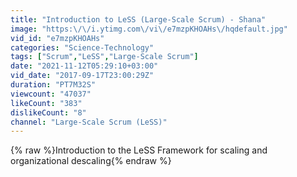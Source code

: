 ```yaml
---
title: "Introduction to LeSS (Large-Scale Scrum) - Shana"
image: "https:\/\/i.ytimg.com\/vi\/e7mzpKHOAHs\/hqdefault.jpg"
vid_id: "e7mzpKHOAHs"
categories: "Science-Technology"
tags: ["Scrum","LeSS","Large-Scale Scrum"]
date: "2021-11-12T05:29:10+03:00"
vid_date: "2017-09-17T23:00:29Z"
duration: "PT7M32S"
viewcount: "47037"
likeCount: "383"
dislikeCount: "8"
channel: "Large-Scale Scrum (LeSS)"
---
```

{% raw %}Introduction to the LeSS Framework for scaling and organizational descaling{% endraw %}
